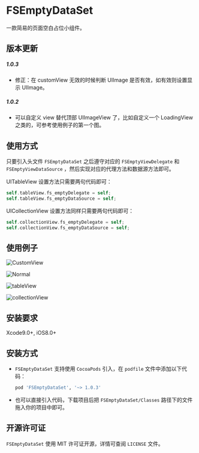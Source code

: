 # FSEmptyDataSet
一款简易的页面空白占位小组件。

## 版本更新
##### 1.0.3
* 修正：在 customView 无效的时候判断 UIImage 是否有效，如有效则设置显示 UIImage。

##### 1.0.2
* 可以自定义 view 替代顶部 UIImageView 了，比如自定义一个 LoadingView 之类的，可参考使用例子的第一个图。

## 使用方式

只要引入头文件 `FSEmptyDataSet` 之后遵守对应的 `FSEmptyViewDelegate` 和 ` FSEmptyViewDataSource` ，然后实现对应的代理方法和数据源方法即可。

UITableView 设置方法只需要两句代码即可：

```objective-c
self.tableView.fs_emptyDelegate = self;
self.tableView.fs_emptyDataSource = self;
```

UICollectionView 设置方法同样只需要两句代码即可：

```objective-c
self.collectionView.fs_emptyDelegate = self;
self.collectionView.fs_emptyDataSource = self;
```



## 使用例子

![CustomView](https://i.loli.net/2018/11/04/5bdeb7f8e6931.gif)

![Normal](https://i.loli.net/2018/11/04/5bdea55d3e883.png)

![tableView](https://i.loli.net/2018/11/04/5bdea55ee502d.png) 

![collectionView](https://i.loli.net/2018/11/04/5bdea55d3e924.png)

## 安装要求

Xcode9.0+, iOS8.0+

## 安装方式

* `FSEmptyDataSet` 支持使用 `CocoaPods` 引入，在 `podfile` 文件中添加以下代码：

    ```ruby
    pod 'FSEmptyDataSet', '~> 1.0.3'
    ```

* 也可以直接引入代码，下载项目后把 `FSEmptyDataSet/Classes` 路径下的文件拖入你的项目中即可。

## 开源许可证

`FSEmptyDataSet` 使用 MIT 许可证开源，详情可查阅 `LICENSE` 文件。


